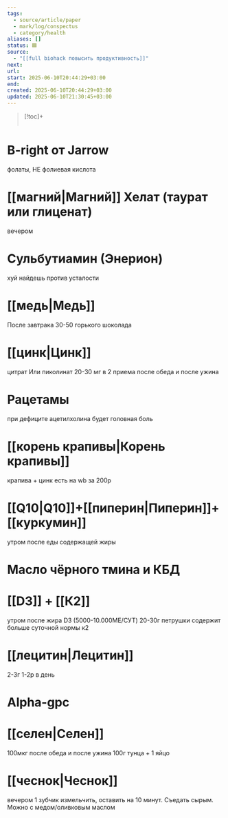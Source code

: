 ```yaml
---
tags:
  - source/article/paper
  - mark/log/conspectus
  - category/health
aliases: []
status: 🟦
source:
  - "[[full biohack повысить продуктивность]]"
next: 
url: 
start: 2025-06-10T20:44:29+03:00
end: 
created: 2025-06-10T20:44:29+03:00
updated: 2025-06-10T21:30:45+03:00
---
```


> [!toc]+
> ```table-of-contents
> ```

# B-right от Jarrow
фолаты, НЕ фолиевая кислота

# [[магний|Магний]] Хелат (таурат или глиценат)
вечером

# Сульбутиамин (Энерион)
хуй найдешь
против усталости

# [[медь|Медь]]
После завтрака
30-50 горького шоколада

# [[цинк|Цинк]]
цитрат Или пиколинат
20-30 мг в 2 приема после обеда и после ужина

# Рацетамы
при дефиците ацетилхолина будет головная боль

# [[корень крапивы|Корень крапивы]]
крапива + цинк есть на wb за 200р

# [[Q10|Q10]]+[[пиперин|Пиперин]]+[[куркумин]]
утром
после еды содержащей жиры

# Масло чёрного тмина и КБД

# [[D3]] + [[К2]]
утром
после жира
D3 (5000-10.000МЕ/СУТ)
20-30г петрушки содержит больше суточной нормы к2

# [[лецитин|Лецитин]]

 2-3г 1-2р в день

# Alpha-gpc

# [[селен|Селен]]
100мкг после обеда и после ужина
100г тунца + 1 яйцо

# [[чеснок|Чеснок]]
вечером
1 зубчик измельчить, оставить на 10 минут. Съедать сырым. Можно с медом/оливковым маслом
